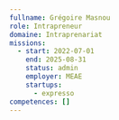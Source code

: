 ```yaml
---
fullname: Grégoire Masnou
role: Intrapreneur
domaine: Intraprenariat
missions:
  - start: 2022-07-01
    end: 2025-08-31
    status: admin
    employer: MEAE
    startups:
      - expresso
competences: []
---
```

